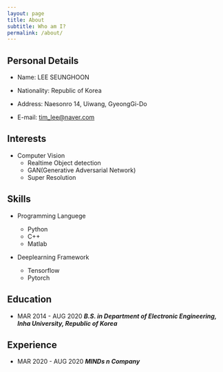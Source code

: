 ```yaml
---
layout: page
title: About
subtitle: Who am I?
permalink: /about/
---
```


## Personal Details
* Name: LEE SEUNGHOON

* Nationality: Republic of Korea

* Address: Naesonro 14, Uiwang, GyeongGi-Do

* E-mail: tim_lee@naver.com

## Interests
* Computer Vision
  * Realtime Object detection
  * GAN(Generative Adversarial Network)
  * Super Resolution

## Skills
* Programming Languege
  * Python
  * C++
  * Matlab
  
  
* Deeplearning Framework
  * Tensorflow
  * Pytorch

## Education
* MAR 2014 - AUG 2020  ___B.S. in Department of Electronic Engineering, Inha University, Republic of Korea___

## Experience
* MAR 2020 - AUG 2020  ___MINDs n Company___

